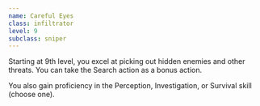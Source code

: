 ```yaml
---
name: Careful Eyes
class: infiltrator
level: 9
subclass: sniper
---
```

Starting at 9th level, you excel at picking out hidden enemies and other threats. You can take the Search action
as a bonus action.

You also gain proficiency in the Perception, Investigation, or Survival skill (choose one).
